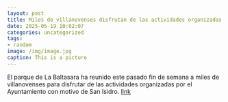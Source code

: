 ```yaml
---
layout: post
title: Miles de villanovenses disfrutan de las actividades organizadas por San Isidro
date: 2025-05-19 10:02:07
categories: uncategorized
tags:
- random
image: /img/image.jpg
caption: This is a picture
---
```

El parque de La Baltasara ha reunido este pasado fin de semana a miles de villanovenses para disfrutar de las actividades organizadas por el Ayuntamiento con motivo de San Isidro.   [link](https://www.ayto-villacanada.es/noticias/miles-de-villanovenses-disfrutan-de-las-actividades-organizadas-por-san-isidro/)
